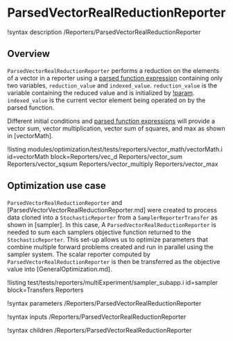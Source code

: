 # ParsedVectorRealReductionReporter

!syntax description /Reporters/ParsedVectorRealReductionReporter

## Overview

`ParsedVectorRealReductionReporter` performs a reduction on the elements of a vector in a reporter using a [parsed function expression](MooseParsedFunction.md) containing only two variables, `reduction_value` and `indexed_value`.  `reduction_value` is the variable containing the reduced value and is initialized by [!param](/Reporters/ParsedVectorRealReductionReporter/initial_value).  `indexed_value` is the current vector element being operated on by the parsed function.

Different initial conditions and [parsed function expressions](MooseParsedFunction.md) will provide a vector sum, vector multiplication, vector sum of squares, and max as shown in [vectorMath].

!listing modules/optimization/test/tests/reporters/vector_math/vectorMath.i id=vectorMath block=Reporters/vec_d Reporters/vector_sum Reporters/vector_sqsum Reporters/vector_multiply Reporters/vector_max

## Optimization use case

`ParsedVectorRealReductionReporter` and [ParsedVectorVectorRealReductionReporter.md] were created to process data cloned into a `StochasticReporter` from a `SamplerReporterTransfer` as shown in [sampler].
In this case, A `ParsedVectorRealReductionReporter` is needed to sum each samplers objective function returned to the `StochasticReporter`.
This set-up allows us to optimize parameters that combine multiple forward problems created and run in parallel using the sampler system.
The scalar reporter computed by `ParsedVectorRealReductionReporter` is then be transferred as the objective value into [GeneralOptimization.md].

!listing test/tests/reporters/multiExperiment/sampler_subapp.i id=sampler block=Transfers Reporters

!syntax parameters /Reporters/ParsedVectorRealReductionReporter

!syntax inputs /Reporters/ParsedVectorRealReductionReporter

!syntax children /Reporters/ParsedVectorRealReductionReporter
